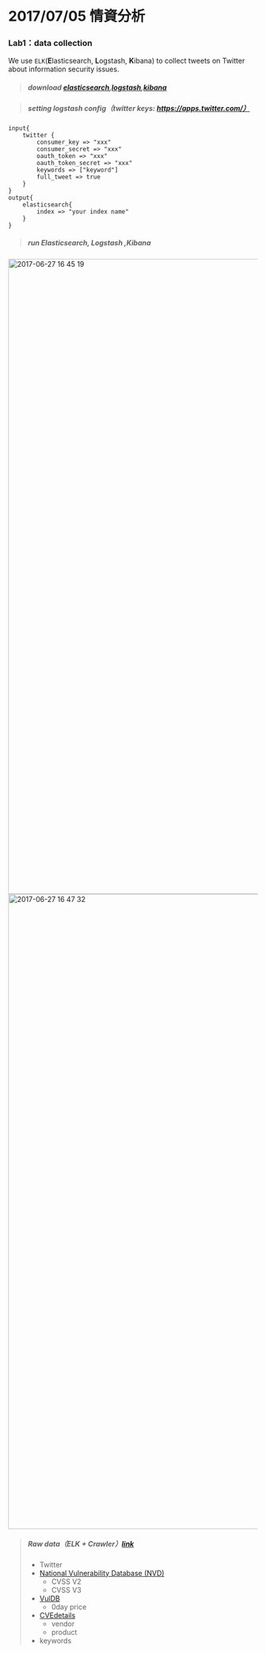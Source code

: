 # 2017/07/05 情資分析

### Lab1：data collection

We use `ELK`(**E**lasticsearch, **L**ogstash, **K**ibana) to collect tweets on Twitter about information security issues.



> ##### download  [elasticsearch](https://www.elastic.co/downloads/elasticsearch),[logstash](https://www.elastic.co/downloads/logstash),[kibana](https://www.elastic.co/downloads/kibana)



> ##### setting logstash config（twitter keys: https://apps.twitter.com/）

    input{
    	twitter {
    		consumer_key => "xxx"
    		consumer_secret => "xxx"
    		oauth_token => "xxx"
    		oauth_token_secret => "xxx"
    		keywords => ["keyword"]
    		full_tweet => true
    	}
    }
    output{
    	elasticsearch{
    		index => "your index name"
    	}
    }


> ##### run Elasticsearch, Logstash ,Kibana

<img width="1280" alt="2017-06-27 16 45 19" src="https://user-images.githubusercontent.com/19222283/27580426-1a1f9dc8-5b5d-11e7-8926-01abbe2139a1.png">

<img width="1280" alt="2017-06-27 16 47 32" src="https://user-images.githubusercontent.com/19222283/27580428-1e1de790-5b5d-11e7-9df3-bd7d8cc49bf6.png">



> ##### Raw data（ELK + Crawler）[link](https://drive.google.com/file/d/0BxOqWVxEsIDDekREX3c5WUlkU2M/view?usp=sharing)
>
> - Twitter
> - [National Vulnerability Database (NVD)](https://www.nist.gov/programs-projects/national-vulnerability-database-nvd)
>   - CVSS V2
>   - CVSS V3
> - [VulDB](https://vuldb.com/es/)
>   - 0day price
> - [CVEdetails](www.cvedetails.com/)
>   - vendor
>   - product
> - keywords

##### 